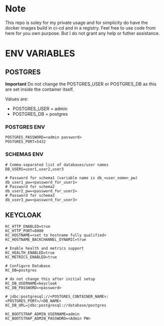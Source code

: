 # Note
This repo is soley for my private usage and for simplicity do have the docker images build in ci-cd and in a registry.
Feel free to use code from here for you own purpose. But I do not grant any help or futher assistance.

# ENV VARIABLES
## POSTGRES
**Important**
Do not change the POSTGRES_USER or POSTGRES_DB as this are set inside the container itself.

Values are:
- POSTGRES_USER = admin
- POSTGRES_DB = postgres

### POSTGRES ENV
```env
POSTGRES_PASSWORD=<admin password>
POSTGRES_PORT=5432
```
### SCHEMAS ENV
```env
# Comma-separated list of databases/user names
DB_USERS=user1,user2,user3

# Password for schema1 (variable name is db_<user_name>_pw)
db_user1_pw=<password_for_user1>
# Password for schema2
db_user2_pw=<password_for_user2>
# Password for schema3
db_user3_pw=<password_for_user3>
```

## KEYCLOAK
```env
KC_HTTP_ENABLED=true
KC_HTTP_PORT=8080
KC_HOSTNAME=<set to hostname fully qualified>
KC_HOSTNAME_BACKCHANNEL_DYNAMIC=true

# Enable health and metrics support
KC_HEALTH_ENABLED=true
KC_METRICS_ENABLED=true

# Configure Database
KC_DB=postgres

# do not change this after initial setup
KC_DB_USERNAME=keycloak
KC_DB_PASSWORD=<password>

# jdbc:postgresql://<POSTGRES_CONTAINER_NAME>:<POSTGRES_PORT>/<DB_NAME>
KC_DB_URL=jdbc:postgresql://database/postgres

KC_BOOTSTRAP_ADMIN_USERNAME=admin
KC_BOOTSTRAP_ADMIN_PASSWORD=<Admin PW>
```